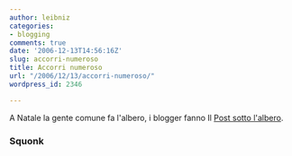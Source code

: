 ```yaml
---
author: leibniz
categories:
- blogging
comments: true
date: '2006-12-13T14:56:16Z'
slug: accorri-numeroso
title: Accorri numeroso
url: "/2006/12/13/accorri-numeroso/"
wordpress_id: 2346

---
```

A Natale la gente comune fa l'albero, i blogger fanno Il [Post sotto l'albero](https://www.spiritum.it/squonk/?p=1563).

### Squonk
